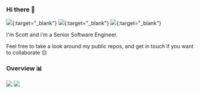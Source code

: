 ### Hi there 👋
[![](https://img.shields.io/badge/Scott%20Crowther-blue?style=flat-square&logo=Linkedin&logoColor=white&link=https%3A%2F%2Flinkedin.com%2Fin%2Fscott-crowther-546aa3122)](https://linkedin.com/in/scott-crowther-546aa3122){:target="_blank"}
[![](https://img.shields.io/badge/%40snc--software-black?style=flat-square&logo=github)](https://github.com/snc-software){:target="_blank"}
[![](https://img.shields.io/badge/snc--software.com-grey?style=flat-square&logo=googlechrome&logoColor=white)](http://snc-software.com){:target="_blank"}




I'm Scott and i'm a Senior Software Engineer.

Feel free to take a look around my public repos, and get in touch if you want to collaborate 😌

### Overview 📊

<!--
**snc-software/snc-software** is a ✨ _special_ ✨ repository because its `README.md` (this file) appears on your GitHub profile.

Here are some ideas to get you started:

- 🔭 I’m currently working on ...
- 🌱 I’m currently learning ...
- 👯 I’m looking to collaborate on ...
- 🤔 I’m looking for help with ...
- 💬 Ask me about ...
- 📫 How to reach me: ...
- 😄 Pronouns: ...
- ⚡ Fun fact: ...
-->

<p float="left">
  <img src="https://github-readme-stats.vercel.app/api?username=snc-software&show_icons=true&count_private=true" />
  <img src="https://github-readme-stats.vercel.app/api/top-langs/?username=snc-software&layout=compact" />
</p>
